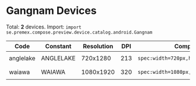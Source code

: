 # Gangnam Devices

Total: **2** devices. Import: `import se.premex.compose.preview.device.catalog.android.Gangnam`

| Code | Constant | Resolution | DPI | Compose Spec | Preview Usage |
|------|----------|------------|-----|-------------|---------------|
| anglelake | ANGLELAKE | 720x1280 | 213 | `spec:width=720px,height=1280px,dpi=213` | `@Preview(device = Gangnam.ANGLELAKE)` |
| waiawa | WAIAWA | 1080x1920 | 320 | `spec:width=1080px,height=1920px,dpi=320` | `@Preview(device = Gangnam.WAIAWA)` |

<!-- Generated automatically. Do not edit manually. -->
